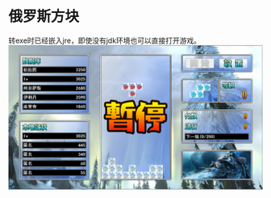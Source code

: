 # 俄罗斯方块
转exe时已经嵌入jre，即使没有jdk环境也可以直接打开游戏。
![](https://github.com/hezizhe/Tetris/blob/master/view.png)
